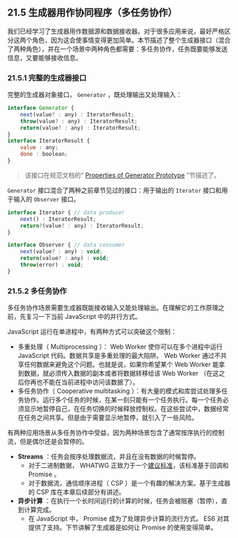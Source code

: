 ## 21.5 生成器用作协同程序（多任务协作）

我们已经学习了生成器用作数据源和数据接收器。对于很多应用来说，最好严格区分这两个角色，因为这会使事情变得更加简单。本节描述了整个生成器接口（混合了两种角色），并在一个场景中两种角色都需要：多任务协作，任务既要能够发送信息，又要能够接收信息。

### 21.5.1 完整的生成器接口

完整的生成器对象接口， `Generator` ，既处理输出又处理输入：

```js
interface Generator {
    next(value? : any) : IteratorResult;
    throw(value? : any) : IteratorResult;
    return(value? : any) : IteratorResult;
}
interface IteratorResult {
    value : any;
    done : boolean;
}
```

> 该接口在规范文档的“ [Properties of Generator Prototype](http://www.ecma-international.org/ecma-262/6.0/#sec-properties-of-generator-prototype) ”节描述了。

`Generator` 接口混合了两种之前章节见过的接口：用于输出的 `Iterator` 接口和用于输入的 `Observer` 接口。

```js
interface Iterator { // data producer
    next() : IteratorResult;
    return?(value? : any) : IteratorResult;
}

interface Observer { // data consumer
    next(value? : any) : void;
    return(value? : any) : void;
    throw(error) : void;
}
```

### 21.5.2 多任务协作

多任务协作场景需要生成器既能接收输入又能处理输出。在理解它的工作原理之前，先复习一下当前 JavaScript 中的并行方式。

JavaScript 运行在单进程中，有两种方式可以突破这个限制：

* 多重处理（ Multiprocessing ）： Web Worker 使你可以在多个进程中运行 JavaScript 代码。数据共享是多重处理的最大陷阱。 Web Worker 通过不共享任何数据来避免这个问题。也就是说，如果你希望某个 Web Worker 能拿到数据，就必须传入数据的副本或者将数据转移给该 Web Worker （在这之后你再也不能在当前进程中访问该数据了）。
* 多任务协作（ Cooperative multitasking ）：有大量的模式和库尝试处理多任务协作。运行多个任务的时候，在某一刻只能有一个任务执行。每一个任务必须显示地暂停自己，在任务切换的时候释放控制权。在这些尝试中，数据经常在任务之间共享。但是由于需要显示地暂停，就引入了一些风险。

有两种应用场景从多任务协作中受益，因为两种场景包含了通常按序执行的控制流，但是偶尔还是会暂停的。

* **Streams** ：任务会按序处理数据流，并且在没有数据的时候暂停。
    * 对于二进制数据， WHATWG 正致力于一个[建议标准](https://streams.spec.whatwg.org/)，该标准基于回调和 Promise 。
    * 对于数据流，通信顺序进程（ CSP ）是一个有趣的解决方案。基于生成器的 CSP 库在本章后续部分有讲述。
* **异步计算** ：在执行一个长时间运行的计算的时候，任务会被阻塞（暂停），直到计算完成。
    * 在 JavaScript 中， Promise 成为了处理异步计算的流行方式。 ES6 对其提供了支持。下节讲解了生成器是如何让 Promise 的使用变得简单。
